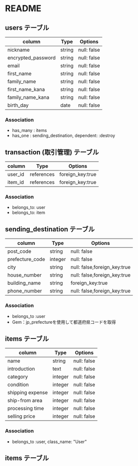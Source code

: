 # README

## users テーブル

| column             | Type   | Options     |
| -------------------| ------ | ----------- |
| nickname           | string | null: false |
| encrypted_password | string | null: false |
| email              | string | null: false |
| first_name       | string | null: false |
| family_name      | string | null: false |
| first_name_kana  | string | null: false |
| family_name_kana | string | null: false |
| birth_day        | date   | null: false |


### Association 
- has_many : items
- has_one  : sending_destination, dependent: :destroy



## transaction (取引管理) テーブル
| column           | Type       | Options          |
| ---------------- | ---------- | ---------------- |
| user_id          | references | foreign_key:true |
| item_id          | references | foreign_key:true |

### Association 
- belongs_to: user
- belongs_to: item


## sending_destination テーブル

| column           | Type    | Options                      |
| ---------------- | ------  | ------------                 |
| post_code        | string  | null: false                  |
| prefecture_code  | integer | null: false                  |
| city             | string  | null: false,foreign_key:true |
| house_number     | string  | null: false,foreign_key:true |
| building_name    | string  | foreign_key:true             |
| phone_number     | string  | null: false,foreign_key:true |

### Association 
- belongs_to :user
- Gem：jp_prefectureを使用して都道府県コードを取得

## items テーブル

| column           | Type   | Options      |
| ---------------- | ------ | ------------ |
| name             | string  | null: false |
| introduction     | text    | null: false |
| category         | integer | null: false |
| condition        | integer | null: false |
| shipping expense | integer | null: false |
| ship-from area   | integer | null: false |
| processing time  | integer | null: false |
| selling price    | integer | null: false |


### Association 
- belongs_to :user, class_name: "User"


## items テーブル